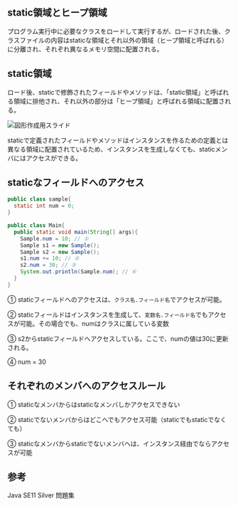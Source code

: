 ## static領域とヒープ領域

プログラム実行中に必要なクラスをロードして実行するが、ロードされた後、クラスファイルの内容はstaticな領域とそれ以外の領域（ヒープ領域と呼ばれる）に分離され、それぞれ異なるメモリ空間に配置される。

## static領域

ロード後、staticで修飾されたフィールドやメソッドは、「static領域」と呼ばれる領域に排他され、それ以外の部分は「ヒープ領域」と呼ばれる領域に配置される。

![図形作成用スライド](https://user-images.githubusercontent.com/105257856/195251746-3eb56884-8a02-4062-92a8-8ae4971bcd45.jpg)

staticで定義されたフィールドやメソッドはインスタンスを作るための定義とは異なる領域に配置されているため、インスタンスを生成しなくても、staticメンバにはアクセスができる。

## staticなフィールドへのアクセス

```Java
public class sample{
  static int num = 0;
}
```

```Java
public class Main{
  public static void main(String[] args){
    Sample.num = 10; // ①
    Sample s1 = new Sample();
    Sample s2 = new Sample();
    s1.num += 10; // ②
    s2.num = 30; // ③
    System.out.println(Sample.num); // ④
  }
}
```

① staticフィールドへのアクセスは、`クラス名.フィールド名`でアクセスが可能。

② staticフィールドはインスタンスを生成して、`変数名.フィールド名`でもアクセスが可能。その場合でも、numはクラスに属している変数

③ s2からstaticフィールドへアクセスしている。ここで、numの値は30に更新される。

④ num = 30

## それぞれのメンバへのアクセスルール

① staticなメンバからはstaticなメンバしかアクセスできない

② staticでないメンバからはどこへでもアクセス可能（staticでもstaticでなくても）

③ staticなメンバからstaticでないメンバへは、インスタンス経由でならアクセスが可能



## 参考

Java SE11 Silver 問題集
